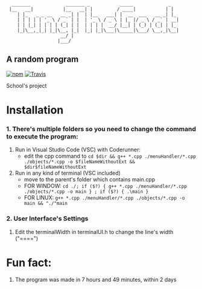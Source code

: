 ```
  _______             _______ _           _____             _   
 |__   __|           |__   __| |         / ____|           | |  
    | |_   _ _ __   __ _| |  | |__   ___| |  __  ___   __ _| |_ 
    | | | | | '_ \ / _` | |  | '_ \ / _ \ | |_ |/ _ \ / _` | __|
    | | |_| | | | | (_| | |  | | | |  __/ |__| | (_) | (_| | |_ 
    |_|\__,_|_| |_|\__, |_|  |_| |_|\___|\_____|\___/ \__,_|\__|
                    __/ |                                       
                   |___/                                            
```
**A random program**
-------
[![npm](https://img.shields.io/npm/dt/ascii-art.svg)]()
[![Travis](https://img.shields.io/travis/khrome/ascii-art.svg)]()

School's project
# Installation

### 1. There's multiple folders so you need to change the command to execute the program:

1. Run in Visual Studio Code (VSC) with Coderunner:
    - edit the cpp command to ``cd $dir && g++ *.cpp ./menuHandler/*.cpp ./objects/*.cpp -o $fileNameWithoutExt && $dir$fileNameWithoutExt``
2. Run in any kind of terminal (VSC included)
    - move to the parent's folder which contains main.cpp
    - FOR WINDOW: ``cd ./; if ($?) { g++ *.cpp ./menuHandler/*.cpp ./objects/*.cpp -o main } ; if ($?) { .\main }``
    - FOR LINUX: ``g++ *.cpp ./menuHandler/*.cpp ./objects/*.cpp -o main && "./"main``
    
    
### 2. User Interface's Settings

1. Edit the terminalWidth in terminalUI.h to change the line's width ("====")


# Fun fact:

1. The program was made in 7 hours and 49 minutes, within 2 days


